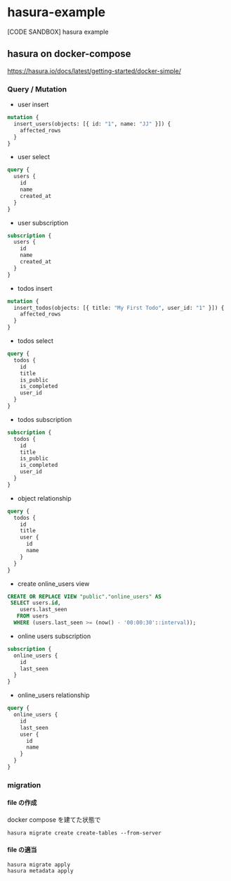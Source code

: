 # hasura-example

[CODE SANDBOX] hasura example

## hasura on docker-compose

https://hasura.io/docs/latest/getting-started/docker-simple/

### Query / Mutation

- user insert

```graphql
mutation {
  insert_users(objects: [{ id: "1", name: "JJ" }]) {
    affected_rows
  }
}
```

- user select

```graphql
query {
  users {
    id
    name
    created_at
  }
}
```

- user subscription

```graphql
subscription {
  users {
    id
    name
    created_at
  }
}
```

- todos insert

```graphql
mutation {
  insert_todos(objects: [{ title: "My First Todo", user_id: "1" }]) {
    affected_rows
  }
}
```

- todos select

```graphql
query {
  todos {
    id
    title
    is_public
    is_completed
    user_id
  }
}
```

- todos subscription

```graphql
subscription {
  todos {
    id
    title
    is_public
    is_completed
    user_id
  }
}
```

- object relationship

```graphql
query {
  todos {
    id
    title
    user {
      id
      name
    }
  }
}
```

- create online_users view

```sql
CREATE OR REPLACE VIEW "public"."online_users" AS
 SELECT users.id,
    users.last_seen
   FROM users
  WHERE (users.last_seen >= (now() - '00:00:30'::interval));
```

- online users subscription

```graphql
subscription {
  online_users {
    id
    last_seen
  }
}
```

- online_users relationship

```graphql
query {
  online_users {
    id
    last_seen
    user {
      id
      name
    }
  }
}
```

### migration

#### file の作成

docker compose を建てた状態で

```shell
hasura migrate create create-tables --from-server
```

#### file の適当

```shell
hasura migrate apply
hasura metadata apply
```
